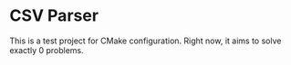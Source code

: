# CSV Parser

This is a test project for CMake configuration. Right now, it aims to solve exactly 0 problems.